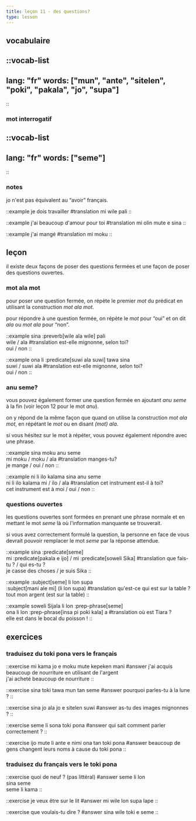 ```yaml
---
title: leçon 11 - des questions? 
type: lesson
---
```

## vocabulaire
::vocab-list
---
lang: "fr"
words: ["mun", "ante", "sitelen", "poki", "pakala", "jo", "supa"]
---
::

### mot interrogatif
::vocab-list
---
lang: "fr"
words: ["seme"]
---
::

### notes
jo n'est pas équivalent au “avoir” français.

::example
je dois travailler
#translation
mi wile pali
::

::example
j'ai beaucoup d'amour pour toi
#translation
mi olin mute e sina
::

::example
j'ai mangé
#translation
mi moku
::


## leçon
il existe deux façons de poser des questions fermées et une façon de poser des questions ouvertes.

### mot ala mot

pour poser une question fermée, on répète le premier *mot* du prédicat en utilisant la construction *mot ala mot*.

pour répondre à une question fermée, on répète le *mot* pour “oui” et on dit *ala* ou *mot ala* pour “non”. 

::example
sina :preverb[wile ala wile] pali \
wile / ala
#translation
est-elle mignonne, selon toi? \
oui / non
::

::example
ona li :predicate[suwi ala suwi] tawa sina \
suwi / suwi ala
#translation
est-elle mignonne, selon toi? \
oui / non
::

### anu seme?

vous pouvez également former une question fermée en ajoutant *anu seme* à la fin (voir leçon 12 pour le mot *anu*).

on y répond de la même façon que quand on utilise la construction *mot ala mot*, en répétant le *mot* ou en disant *(mot) ala*.

si vous hésitez sur le mot à répéter, vous pouvez également répondre avec une phrase. 

::example
sina moku anu seme \
mi moku / moku / ala
#translation
manges-tu? \
je mange / oui / non
::

::example
ni li ilo kalama sina anu seme \
ni li ilo kalama mi / ilo / ala
#translation
cet instrument est-il à toi? \
cet instrument est à moi / oui / non
::

### questions ouvertes

les questions ouvertes sont formées en prenant une phrase normale et en mettant le mot *seme* là où l'information manquante se trouverait.

si vous avez correctement formulé la question, la personne en face de vous devrait pouvoir remplacer le mot *seme* par la réponse attendue. 

::example
sina :predicate[seme] \
mi :predicate[pakala e ijo] / mi :predicate[soweli Sika]
#translation
que fais-tu ? / qui es-tu ? \
je casse des choses / je suis Sika
::

::example
:subject[seme] li lon supa \
:subject[mani ale mi] (li lon supa)
#translation
qu'est-ce qui est sur la table ? \
tout mon argent (est sur la table)
::

::example
soweli Sijala li lon :prep-phrase[seme] \
ona li lon :prep-phrase[insa pi poki kala] a
#translation
où est Tiara ? \
elle est dans le bocal du poisson !
::

## exercices
### traduisez du toki pona vers le français
::exercise
mi kama jo e moku mute kepeken mani
#answer
j'ai acquis beaucoup de nourriture en utilisant de l'argent \
j'ai acheté beaucoup de nourriture
::

::exercise
sina toki tawa mun tan seme
#answer
pourquoi parles-tu à la lune ?
::

::exercise
sina jo ala jo e sitelen suwi
#answer
as-tu des images mignonnes ?
::

::exercise
seme li sona toki pona
#answer
qui sait comment parler correctement ?
::

::exercise
ijo mute li ante e nimi ona tan toki pona
#answer
beaucoup de gens changent leurs noms à cause du toki pona
::

### traduisez du français vers le toki pona
::exercise
quoi de neuf ? (pas littéral)
#answer
seme li lon \
sina seme \
seme li kama
::

::exercise
je veux être sur le lit
#answer
mi wile lon supa lape
::

::exercise
que voulais-tu dire ?
#answer
sina wile toki e seme
::